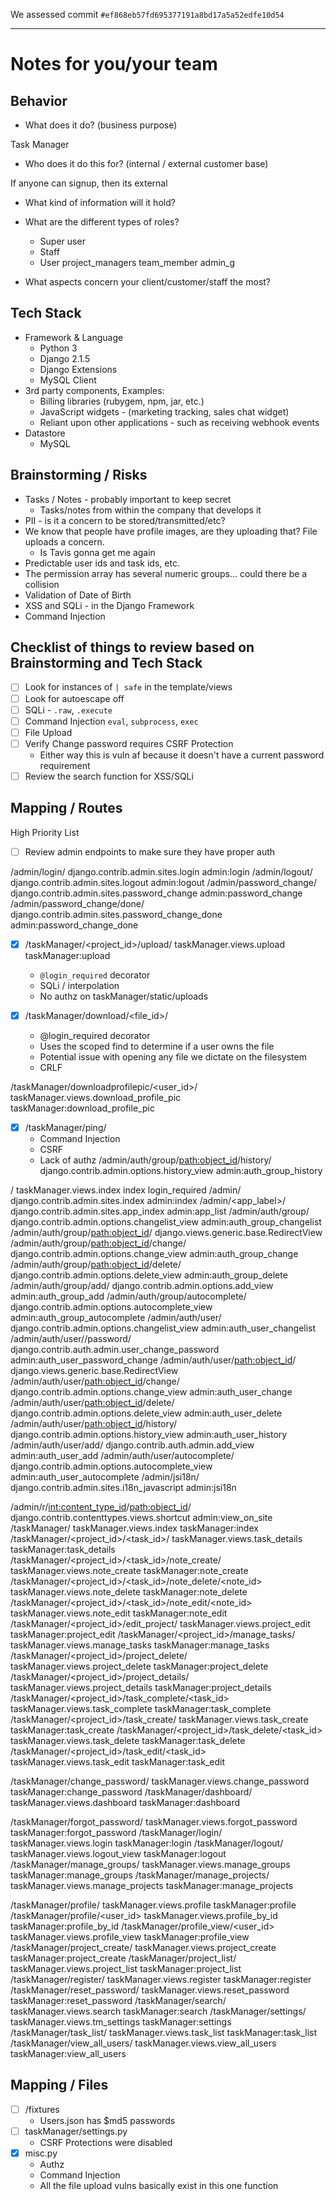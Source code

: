 We assessed commit `#ef868eb57fd695377191a8bd17a5a52edfe10d54`

---

# Notes for you/your team

## Behavior

* What does it do? (business purpose)

Task Manager

* Who does it do this for? (internal / external customer base)

If anyone can signup, then its external

* What kind of information will it hold?

* What are the different types of roles?

  * Super user
  * Staff
  * User
  project_managers
  team_member
  admin_g


* What aspects concern your client/customer/staff the most?

## Tech Stack

* Framework & Language
  * Python 3
  * Django 2.1.5
  * Django Extensions
  * MySQL Client
* 3rd party components, Examples:
  * Billing libraries (rubygem, npm, jar, etc.)
  * JavaScript widgets - (marketing tracking, sales chat widget)
  * Reliant upon other applications - such as receiving webhook events
* Datastore
  * MySQL


## Brainstorming / Risks

* Tasks / Notes - probably important to keep secret
  * Tasks/notes from within the company that develops it
* PII - is it a concern to be stored/transmitted/etc?
* We know that people have profile images, are they uploading that? File uploads a concern.
  * Is Tavis gonna get me again
* Predictable user ids and task ids, etc.
* The permission array has several numeric groups... could there be a collision
* Validation of Date of Birth
* XSS and SQLi - in the Django Framework
* Command Injection

## Checklist of things to review based on Brainstorming and Tech Stack

- [ ] Look for instances of `| safe` in the template/views
- [ ] Look for autoescape off
- [ ] SQLi - `.raw`, `.execute`
- [ ] Command Injection `eval`, `subprocess`, `exec`
- [ ] File Upload
- [ ] Verify Change password requires CSRF Protection
  * Either way this is vuln af because it doesn't have a current password requirement
- [ ] Review the search function for XSS/SQLi

## Mapping / Routes

High Priority List

- [ ] Review admin endpoints to make sure they have proper auth


/admin/login/	django.contrib.admin.sites.login	admin:login
/admin/logout/	django.contrib.admin.sites.logout	admin:logout
/admin/password_change/	django.contrib.admin.sites.password_change	admin:password_change
/admin/password_change/done/	django.contrib.admin.sites.password_change_done	admin:password_change_done

- [x] /taskManager/<project_id>/upload/	taskManager.views.upload	taskManager:upload
  * `@login_required` decorator
  * SQLi / interpolation
  * No authz on taskManager/static/uploads

- [x] /taskManager/download/<file_id>/
  * @login_required decorator
  * Uses the scoped find to determine if a user owns the file
  * Potential issue with opening any file we dictate on the filesystem
  * CRLF

/taskManager/downloadprofilepic/<user_id>/	taskManager.views.download_profile_pic	taskManager:download_profile_pic
- [x] /taskManager/ping/
  * Command Injection
  * CSRF
  * Lack of authz
/admin/auth/group/<path:object_id>/history/	django.contrib.admin.options.history_view	admin:auth_group_history



/	taskManager.views.index	index	login_required
/admin/	django.contrib.admin.sites.index	admin:index
/admin/<app_label>/	django.contrib.admin.sites.app_index	admin:app_list
/admin/auth/group/	django.contrib.admin.options.changelist_view	admin:auth_group_changelist
/admin/auth/group/<path:object_id>/	django.views.generic.base.RedirectView
/admin/auth/group/<path:object_id>/change/	django.contrib.admin.options.change_view	admin:auth_group_change
/admin/auth/group/<path:object_id>/delete/	django.contrib.admin.options.delete_view	admin:auth_group_delete
/admin/auth/group/add/	django.contrib.admin.options.add_view	admin:auth_group_add
/admin/auth/group/autocomplete/	django.contrib.admin.options.autocomplete_view	admin:auth_group_autocomplete
/admin/auth/user/	django.contrib.admin.options.changelist_view	admin:auth_user_changelist
/admin/auth/user/<id>/password/	django.contrib.auth.admin.user_change_password	admin:auth_user_password_change
/admin/auth/user/<path:object_id>/	django.views.generic.base.RedirectView
/admin/auth/user/<path:object_id>/change/	django.contrib.admin.options.change_view	admin:auth_user_change
/admin/auth/user/<path:object_id>/delete/	django.contrib.admin.options.delete_view	admin:auth_user_delete
/admin/auth/user/<path:object_id>/history/	django.contrib.admin.options.history_view	admin:auth_user_history
/admin/auth/user/add/	django.contrib.auth.admin.add_view	admin:auth_user_add
/admin/auth/user/autocomplete/	django.contrib.admin.options.autocomplete_view	admin:auth_user_autocomplete
/admin/jsi18n/	django.contrib.admin.sites.i18n_javascript	admin:jsi18n

/admin/r/<int:content_type_id>/<path:object_id>/	django.contrib.contenttypes.views.shortcut	admin:view_on_site
/taskManager/	taskManager.views.index	taskManager:index
/taskManager/<project_id>/<task_id>/	taskManager.views.task_details	taskManager:task_details
/taskManager/<project_id>/<task_id>/note_create/	taskManager.views.note_create	taskManager:note_create
/taskManager/<project_id>/<task_id>/note_delete/<note_id>	taskManager.views.note_delete	taskManager:note_delete
/taskManager/<project_id>/<task_id>/note_edit/<note_id>	taskManager.views.note_edit	taskManager:note_edit
/taskManager/<project_id>/edit_project/	taskManager.views.project_edit	taskManager:project_edit
/taskManager/<project_id>/manage_tasks/	taskManager.views.manage_tasks	taskManager:manage_tasks
/taskManager/<project_id>/project_delete/	taskManager.views.project_delete	taskManager:project_delete
/taskManager/<project_id>/project_details/	taskManager.views.project_details	taskManager:project_details
/taskManager/<project_id>/task_complete/<task_id>	taskManager.views.task_complete	taskManager:task_complete
/taskManager/<project_id>/task_create/	taskManager.views.task_create	taskManager:task_create
/taskManager/<project_id>/task_delete/<task_id>	taskManager.views.task_delete	taskManager:task_delete
/taskManager/<project_id>/task_edit/<task_id>	taskManager.views.task_edit	taskManager:task_edit

/taskManager/change_password/	taskManager.views.change_password	taskManager:change_password
/taskManager/dashboard/	taskManager.views.dashboard	taskManager:dashboard

/taskManager/forgot_password/	taskManager.views.forgot_password	taskManager:forgot_password
/taskManager/login/	taskManager.views.login	taskManager:login
/taskManager/logout/	taskManager.views.logout_view	taskManager:logout
/taskManager/manage_groups/	taskManager.views.manage_groups	taskManager:manage_groups
/taskManager/manage_projects/	taskManager.views.manage_projects	taskManager:manage_projects

/taskManager/profile/	taskManager.views.profile	taskManager:profile
/taskManager/profile/<user_id>	taskManager.views.profile_by_id	taskManager:profile_by_id
/taskManager/profile_view/<user_id>	taskManager.views.profile_view	taskManager:profile_view
/taskManager/project_create/	taskManager.views.project_create	taskManager:project_create
/taskManager/project_list/	taskManager.views.project_list	taskManager:project_list
/taskManager/register/	taskManager.views.register	taskManager:register
/taskManager/reset_password/	taskManager.views.reset_password	taskManager:reset_password
/taskManager/search/	taskManager.views.search	taskManager:search
/taskManager/settings/	taskManager.views.tm_settings	taskManager:settings
/taskManager/task_list/	taskManager.views.task_list	taskManager:task_list
/taskManager/view_all_users/	taskManager.views.view_all_users	taskManager:view_all_users


## Mapping / Files

- [ ] /fixtures
  * Users.json has $md5 passwords
- [ ] taskManager/settings.py
   * CSRF Protections were disabled
- [x] misc.py
  * Authz
  * Command Injection
  * All the file upload vulns basically exist in this one function

